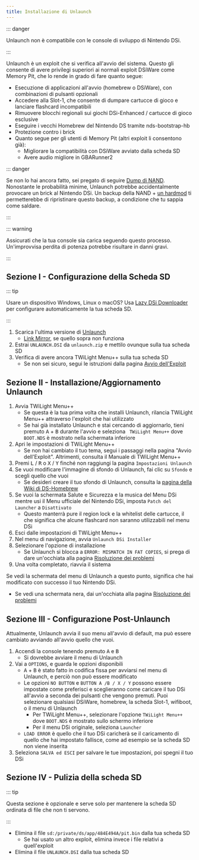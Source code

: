 ```yaml
---
title: Installazione di Unlaunch
---
```


::: danger

Unlaunch non è compatibile con le console di sviluppo di Nintendo DSi.

:::

Unlaunch è un exploit che si verifica all'avvio del sistema. Questo gli consente di avere privilegi superiori ai normali exploit DSiWare come Memory Pit, che lo rende in grado di fare quanto segue:

- Esecuzione di applicazioni all'avvio (homebrew o DSiWare), con combinazioni di pulsanti opzionali
- Accedere alla Slot-1, che consente di dumpare cartucce di gioco e lanciare flashcard incompatibili
- Rimuovere blocchi regionali sui giochi DSi-Enhanced / cartucce di gioco esclusive
- Eseguire i vecchi Homebrew del Nintendo DS tramite nds-bootstrap-hb
- Protezione contro i brick
- Quanto segue per gli utenti di Memory Pit (altri exploit li consentono già):
     - Migliorare la compatibilità con DSiWare avviato dalla scheda SD
     - Avere audio migliore in GBARunner2

::: danger

Se non lo hai ancora fatto, sei pregato di seguire [Dump di NAND](dumping-nand). Nonostante le probabilità minime, Unlaunch potrebbe accidentalmente provocare un brick al Nintendo DSi. Un backup della NAND + [un hardmod](https://wiki.ds-homebrew.com/ds-index/hardmod) ti permetterebbe di ripristinare questo backup, a condizione che tu sappia come saldare.

:::

::: warning

Assicurati che la tua console sia carica seguendo questo processo. Un'improvvisa perdita di potenza potrebbe risultare in danni gravi.

:::

## Sezione I - Configurazione della Scheda SD

::: tip

Usare un dispositivo Windows, Linux o macOS? Usa [Lazy DSi Downloader](lazy-dsi-downloader) per configurare automaticamente la tua scheda SD.

:::

1. Scarica l'ultima versione di [Unlaunch](https://problemkaputt.de/unlaunch.zip)
   - [Link Mirror](https://web.archive.org/web/20201112031436/https://problemkaputt.de/unlaunch.zip), se quello sopra non funziona
1. Estrai `UNLAUNCH.DSI` da `unlaunch.zip` e mettilo ovunque sulla tua scheda SD
1. Verifica di avere ancora TWiLight Menu++ sulla tua scheda SD
   - Se non sei sicuro, segui le istruzioni dalla pagina [Avvio dell'Exploit](launching-the-exploit.html#twilight-menu)

## Sezione II - Installazione/Aggiornamento Unlaunch

1. Avvia TWiLight Menu++
   - Se questa è la tua prima volta che installi Unlaunch, rilancia TWiLight Menu++ attraverso l'exploit che hai utilizzato
   - Se hai già installato Unlaunch e stai cercando di aggiornarlo, tieni premuto <kbd class="face">A</kbd> + <kbd class="face">B</kbd> durante l'avvio e seleziona ` TWiLight Menu++` dove `BOOT.NDS` è mostrato nella schermata inferiore
1. Apri le impostazioni di TWiLight Menu++
   - Se non hai cambiato il tuo tema, segui i passaggi nella pagina "Avvio dell'Exploit". Altrimenti, consulta il Manuale di TWiLight Menu++
1. Premi <kbd class="l">L</kbd> / <kbd class="r">R</kbd> o <kbd class="face">X</kbd> / <kbd class="face">Y</kbd> finché non raggiungi la pagina `Impostazioni Unlaunch`
1. Se vuoi modificare l'immagine di sfondo di Unlaunch, fai clic su `Sfondo` e scegli quello che vuoi
   - Se desideri creare il tuo sfondo di Unlaunch, consulta la [pagina della Wiki di DS-Homebrew](https://wiki.ds-homebrew.com/twilightmenu/custom-unlaunch-backgrounds)
1. Se vuoi la schermata Salute e Sicurezza e la musica del Menu DSi mentre usi il Menu ufficiale del Nintendo DSi, imposta `Patch del Launcher` a `Disattivato`
   - Questo manterrà pure il region lock e la whitelist delle cartucce, il che significa che alcune flashcard non saranno utilizzabili nel menu DSi
1. Esci dalle impostazioni di TWiLight Menu++
1. Nel menu di navigazione, avvia `Unlaunch DSi Installer`
1. Selezionare l'opzione di installazione
   - Se Unlaunch si blocca a `ERROR: MISMATCH IN FAT COPIES`, si prega di dare un'occhiata alla pagina [Risoluzione dei problemi](troubleshooting)
1. Una volta completato, riavvia il sistema

Se vedi la schermata del menu di Unlaunch a questo punto, significa che hai modificato con successo il tuo Nintendo DSi.
- Se vedi una schermata nera, dai un'occhiata alla pagina [Risoluzione dei problemi](troubleshooting)

## Sezione III - Configurazione Post-Unlaunch

Attualmente, Unlaunch avvia il suo menu all'avvio di default, ma può essere cambiato avviando all'avvio quello che vuoi.

1. Accendi la console tenendo premuto <kbd class="face">A</kbd> e <kbd class="face">B</kbd>
   - Si dovrebbe avviare il menu di Unlaunch
1. Vai a `OPTIONS`, e guarda le opzioni disponibili
   - <kbd class="face">A</kbd> + <kbd class="face">B</kbd> è stato fatto in codifica fissa per avviarsi nel menu di Unlaunch, e perciò non può essere modificato
   - Le opzioni `NO BUTTON` e `BUTTON A /B / X / Y` possono essere impostate come preferisci e sceglieranno come caricare il tuo DSi all'avvio a seconda dei pulsanti che vengono premuti. Puoi selezionare qualsiasi DSiWare, homebrew, la scheda Slot-1, wifiboot, o il menu di Unlaunch
      - Per TWiLight Menu++, selezionare l'opzione `TWiLight Menu++` dove `BOOT.NDS` è mostrato sullo schermo inferiore
      - Per il menu DSi originale, seleziona `Launcher`
   - `LOAD ERROR` è quello che il tuo DSi caricherà se il caricamento di quello che hai impostato fallisce, come ad esempio se la scheda SD non viene inserita
1. Seleziona `SALVA ed ESCI` per salvare le tue impostazioni, poi spegni il tuo DSi

## Sezione IV - Pulizia della scheda SD

::: tip

Questa sezione è opzionale e serve solo per mantenere la scheda SD ordinata di file che non ti servono.

:::

- Elimina il file `sd:/private/ds/app/484E494A/pit.bin` dalla tua scheda SD
   - Se hai usato un altro exploit, elimina invece i file relativi a quell'exploit
- Elimina il file `UNLAUNCH.DSI` dalla tua scheda SD

